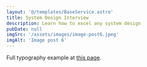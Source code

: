 ```yaml
---
layout: '@/templates/BaseService.astro'
title: System Design Interview
description: Learn how to excel any system design
pubDate: null
imgSrc: '/assets/images/image-post6.jpeg'
imgAlt: 'Image post 6'
---
```


Full typography example at [this page](../sixth-post/).
